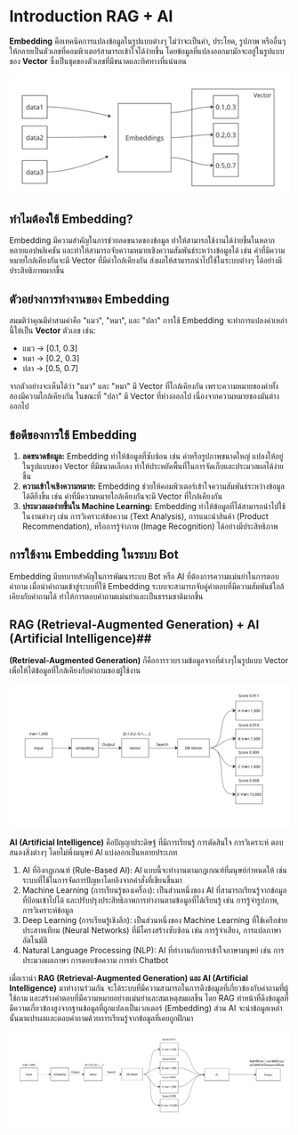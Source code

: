 # Introduction RAG + AI

**Embedding** คือเทคนิคการแปลงข้อมูลในรูปแบบต่างๆ ไม่ว่าจะเป็นคำ, ประโยค, รูปภาพ หรืออื่นๆ ให้กลายเป็นตัวเลขที่คอมพิวเตอร์สามารถเข้าใจได้ง่ายขึ้น โดยข้อมูลที่แปลงออกมามักจะอยู่ในรูปแบบของ **Vector** ซึ่งเป็นชุดของตัวเลขที่มีขนาดและทิศทางที่แน่นอน

<p align="center" width="100%">
    <img src="../../assets/embeding.jpg"> 
</p>


## ทำไมต้องใช้ Embedding?

Embedding มีความสำคัญในการช่วยลดขนาดของข้อมูล ทำให้สามารถใช้งานได้ง่ายขึ้นในหลากหลายแอปพลิเคชัน และทำให้สามารถจับความหมายเชิงความสัมพันธ์ระหว่างข้อมูลได้ เช่น คำที่มีความหมายใกล้เคียงกันจะมี Vector ที่มีค่าใกล้เคียงกัน ส่งผลให้สามารถนำไปใช้ในระบบต่างๆ ได้อย่างมีประสิทธิภาพมากขึ้น

## ตัวอย่างการทำงานของ Embedding

สมมติว่าคุณมีคำสามคำคือ "แมว", "หมา", และ "ปลา" การใช้ Embedding จะทำการแปลงคำเหล่านี้ให้เป็น **Vector** ตัวเลข เช่น:

- แมว -> [0.1, 0.3]
- หมา -> [0.2, 0.3]
- ปลา -> [0.5, 0.7]

จากตัวอย่างจะเห็นได้ว่า "แมว" และ "หมา" มี Vector ที่ใกล้เคียงกัน เพราะความหมายของคำทั้งสองมีความใกล้เคียงกัน ในขณะที่ "ปลา" มี Vector ที่ห่างออกไป เนื่องจากความหมายของมันต่างออกไป

## ข้อดีของการใช้ Embedding

1. **ลดขนาดข้อมูล:** Embedding ทำให้ข้อมูลที่ซับซ้อน เช่น คำหรือรูปภาพขนาดใหญ่ แปลงให้อยู่ในรูปแบบของ Vector ที่มีขนาดเล็กลง ทำให้ประหยัดพื้นที่ในการจัดเก็บและประมวลผลได้ง่ายขึ้น
2. **ความเข้าใจเชิงความหมาย:** Embedding ช่วยให้คอมพิวเตอร์เข้าใจความสัมพันธ์ระหว่างข้อมูลได้ดียิ่งขึ้น เช่น คำที่มีความหมายใกล้เคียงกันจะมี Vector ที่ใกล้เคียงกัน
3. **ประมวลผลง่ายขึ้นใน Machine Learning:** Embedding ทำให้ข้อมูลที่ได้สามารถนำไปใช้ในงานต่างๆ เช่น การวิเคราะห์ข้อความ (Text Analysis), การแนะนำสินค้า (Product Recommendation), หรือการรู้จำภาพ (Image Recognition) ได้อย่างมีประสิทธิภาพ

## การใช้งาน Embedding ในระบบ Bot

Embedding มีบทบาทสำคัญในการพัฒนาระบบ Bot หรือ AI ที่ต้องการความแม่นยำในการตอบคำถาม เมื่อนำคำถามเข้าสู่ระบบที่ใช้ Embedding ระบบจะสามารถจับคู่คำตอบที่มีความสัมพันธ์ใกล้เคียงกับคำถามได้ ทำให้การตอบคำถามแม่นยำและเป็นธรรมชาติมากขึ้น




## RAG (Retrieval-Augmented Generation) + AI (Artificial Intelligence)##

**(Retrieval-Augmented Generation)** ก็คือการรวบรวมข้อมูลจากที่ต่างๆในรูปแบบ Vector เพื่อให้ได้ข้อมูลที่ใกล้เคียงกับคำถามของผู้ใช้งาน

<p align="center" width="100%">
    <img src="../../assets/rag.jpg"> 
</p>

**AI (Artificial Intelligence)** คือปัญญาประดิษฐ์ ที่มีการเรียนรู้ การตัดสินใจ การวิเคราะห์ ตอบสนองสิ่งต่างๆ โดยไม่พึ่งมนุษย์ AI แบ่งออกเป็นหลายประเภท

1. AI ที่อิงกฎเกณฑ์ (Rule-Based AI): AI แบบนี้จะทำงานตามกฎเกณฑ์ที่มนุษย์กำหนดให้ เช่น ระบบที่ใช้ในการจัดการปัญหาโดยอิงจากคำสั่งที่เขียนขึ้นมา
2. Machine Learning (การเรียนรู้ของเครื่อง): เป็นส่วนหนึ่งของ AI ที่สามารถเรียนรู้จากข้อมูลที่ป้อนเข้าไปได้ และปรับปรุงประสิทธิภาพการทำงานตามข้อมูลที่ได้เรียนรู้ เช่น การรู้จำรูปภาพ, การวิเคราะห์ข้อมูล
3. Deep Learning (การเรียนรู้เชิงลึก): เป็นส่วนหนึ่งของ Machine Learning ที่ใช้เครือข่ายประสาทเทียม (Neural Networks) ที่มีโครงสร้างซับซ้อน เช่น การรู้จำเสียง, การแปลภาษาอัตโนมัติ
4. Natural Language Processing (NLP): AI ที่ทำงานกับการเข้าใจภาษามนุษย์ เช่น การประมวลผลภาษา การตอบข้อความ การทำ Chatbot
  
เมื่อเรานำ **RAG (Retrieval-Augmented Generation) และ AI (Artificial Intelligence)** มาทำงานร่วมกัน จะได้ระบบที่มีความสามารถในการดึงข้อมูลที่เกี่ยวข้องกับคำถามที่ผู้ใช้ถาม และสร้างคำตอบที่มีความหมายอย่างแม่นยำและสมเหตุสมผลขึ้น โดย RAG ทำหน้าที่ดึงข้อมูลที่มีความเกี่ยวข้องสูงจากฐานข้อมูลที่ถูกแปลงเป็นเวกเตอร์ (Embedding) ส่วน AI จะนำข้อมูลเหล่านั้นมาแปรผลและตอบคำถามด้วยการเรียนรู้จากข้อมูลที่เคยถูกฝึกมา

<p align="center" width="100%">
    <img src="../../assets/rag+ai.jpg"> 
</p>
